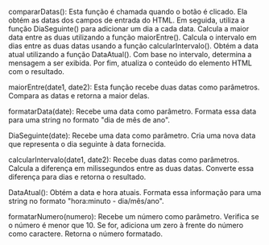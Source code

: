 compararDatas():
Esta função é chamada quando o botão é clicado.
Ela obtém as datas dos campos de entrada do HTML.
Em seguida, utiliza a função DiaSeguinte() para adicionar um dia a cada data.
Calcula a maior data entre as duas utilizando a função maiorEntre().
Calcula o intervalo em dias entre as duas datas usando a função calcularIntervalo().
Obtém a data atual utilizando a função DataAtual().
Com base no intervalo, determina a mensagem a ser exibida.
Por fim, atualiza o conteúdo do elemento HTML com o resultado.

maiorEntre(date1, date2):
Esta função recebe duas datas como parâmetros.
Compara as datas e retorna a maior delas.

formatarData(date):
Recebe uma data como parâmetro.
Formata essa data para uma string no formato "dia de mês de ano".

DiaSeguinte(date):
Recebe uma data como parâmetro.
Cria uma nova data que representa o dia seguinte à data fornecida.

calcularIntervalo(date1, date2):
Recebe duas datas como parâmetros.
Calcula a diferença em milissegundos entre as duas datas.
Converte essa diferença para dias e retorna o resultado.

DataAtual():
Obtém a data e hora atuais.
Formata essa informação para uma string no formato "hora:minuto - dia/mês/ano".

formatarNumero(numero):
Recebe um número como parâmetro.
Verifica se o número é menor que 10.
Se for, adiciona um zero à frente do número como caractere.
Retorna o número formatado.
